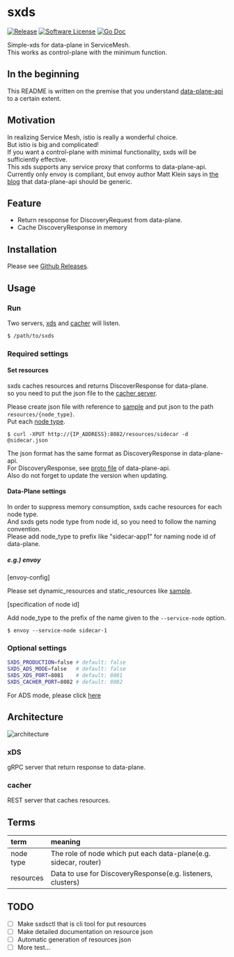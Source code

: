 # sxds

[![Release](https://img.shields.io/github/release/nakabonne/sxds.svg?style=flat-square)](https://github.com/nakabonne/sxds/releases/latest)
[![Software License](https://img.shields.io/badge/license-MIT-brightgreen.svg?style=flat-square)](/LICENSE.md)
[![Go Doc](https://img.shields.io/badge/godoc-reference-blue.svg?style=flat-square)](http://godoc.org/github.com/nakabonne/sxds)

Simple-xds for data-plane in ServiceMesh.  
This works as control-plane with the minimum function.

## In the beginning

This README is written on the premise that you understand [data-plane-api](https://www.envoyproxy.io/docs/envoy/latest/configuration/overview/v2_overview) to a certain extent.

## Motivation
In realizing Service Mesh, istio is really a wonderful choice.  
But istio is big and complicated!  
If you want a control-plane with minimal functionality, sxds will be sufficiently effective.  
This xds supports any service proxy that conforms to data-plane-api.  
Currently only envoy is compliant, but envoy author Matt Klein says in [the blog](https://blog.envoyproxy.io/the-universal-data-plane-api-d15cec7a) that data-plane-api should be generic.

## Feature

- Return resoponse for DiscoveryRequest from data-plane.
- Cache DiscoveryResponse in memory

## Installation

Please see [Github Releases](https://github.com/nakabonne/sxds/releases).

## Usage

### Run

Two servers, [xds](#xds) and [cacher](#cacher) will listen.

```sh
$ /path/to/sxds
```

### Required settings

#### Set resources

sxds caches resources and returns DiscoverResponse for data-plane.  
so you need to put the json file to the [cacher server](#cacher).  
   
Please create json file with reference to [sample](https://github.com/nakabonne/sxds/tree/master/sample/resource) and put json to the path `resources/{node_type}`.  
Put each [node type](#terms). 

```
$ curl -XPUT http://{IP_ADDRESS}:8082/resources/sidecar -d @sidecar.json
```

 
The json format has the same format as DiscoveryResponse in data-plane-api.  
For DiscoveryResponse, see [proto file](https://github.com/envoyproxy/data-plane-api/tree/master/envoy/api/v2) of data-plane-api.  
Also do not forget to update the version when updating.

#### Data-Plane settings


In order to suppress memory consumption, sxds cache resources for each node type.  
And sxds gets node type from node id, so you need to follow the naming convention.  
Please add node_type to prefix like "sidecar-app1" for naming node id of data-plane.  

##### e.g.) envoy  

[envoy-config]

Please set dynamic_resources and static_resources like [sample](https://github.com/nakabonne/sxds/blob/master/sample/envoy/envoy.yml).  

[specification of node id]  

Add node_type to the prefix of the name given to the `--service-node` option.  

```
$ envoy --service-node sidecar-1
```

### Optional settings

```sh
SXDS_PRODUCTION=false # default: false
SXDS_ADS_MODE=false   # default: false
SXDS_XDS_PORT=8081    # default: 8081
SXDS_CACHER_PORT=8082 # default: 8082
```

For ADS mode, please click [here](https://github.com/envoyproxy/data-plane-api/blob/master/XDS_PROTOCOL.md#aggregated-discovery-services-ads)

## Architecture

![architecture](https://github.com/nakabonne/sxds/blob/master/media/architecture.png) 

### xDS
gRPC server that return response to data-plane.

### cacher

REST server that caches resources.


## Terms

| term | meaning |
|:----------|:-----------|
|node type|The role of node which put each data-plane(e.g. sidecar, router)|
|resources|Data to use for DiscoveryResponse(e.g. listeners, clusters) |

## TODO

- [ ] Make sxdsctl that is cli tool for put resources
- [ ] Make detailed documentation on resource json
- [ ] Automatic generation of resources json
- [ ] More test...
